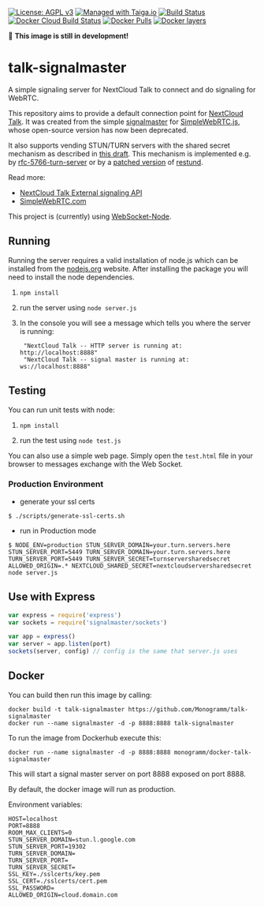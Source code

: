 
[uri_license]: http://www.gnu.org/licenses/agpl.html
[uri_license_image]: https://img.shields.io/badge/License-AGPL%20v3-blue.svg

[![License: AGPL v3][uri_license_image]][uri_license]
[![Managed with Taiga.io](https://img.shields.io/badge/managed%20with-TAIGA.io-709f14.svg)](https://tree.taiga.io/project/monogrammbot-monogrammtalk-signalmaster/ "Managed with Taiga.io")
[![Build Status](https://travis-ci.org/Monogramm/talk-signalmaster.svg)](https://travis-ci.org/Monogramm/talk-signalmaster)
[![Docker Cloud Build Status](https://img.shields.io/docker/cloud/build/monogramm/docker-talk-signalmaster.svg)](https://hub.docker.com/r/monogramm/docker-talk-signalmaster/)
[![Docker Pulls](https://img.shields.io/docker/pulls/monogramm/docker-talk-signalmaster.svg)](https://hub.docker.com/r/monogramm/docker-talk-signalmaster/)
[![Docker layers](https://images.microbadger.com/badges/image/monogramm/docker-talk-signalmaster.svg)](https://microbadger.com/images/monogramm/docker-talk-signalmaster)

:construction: **This image is still in development!**

# talk-signalmaster

A simple signaling server for NextCloud Talk to connect and do signaling for WebRTC.

This repository aims to provide a default connection point for [NextCloud Talk](https://github.com/nextcloud/spreed).
It was created from the simple [signalmaster](https://github.com/simplewebrtc/signalmaster) for [SimpleWebRTC.js](https://github.com/HenrikJoreteg/SimpleWebRTC), whose open-source version has now been deprecated.

It also supports vending STUN/TURN servers with the shared secret mechanism as described in [this draft](http://tools.ietf.org/html/draft-uberti-behave-turn-rest-00). This mechanism is implemented e.g. by [rfc-5766-turn-server](https://code.google.com/p/rfc5766-turn-server/) or by a [patched version](https://github.com/otalk/restund) of [restund](http://creytiv.com/restund.html).

Read more:
- [NextCloud Talk External signaling API](https://github.com/nextcloud/spreed/blob/master/docs/standalone-signaling-api-v1.md)
- [SimpleWebRTC.com](http://simplewebrtc.com)

This project is (currently) using [WebSocket-Node](https://github.com/theturtle32/WebSocket-Node).

## Running

Running the server requires a valid installation of node.js which can be installed from the [nodejs.org](nodejs.org) website. After installing the package you will need to install the node dependencies.

1. `npm install`

2. run the server using `node server.js`

3. In the console you will see a message which tells you where the server is running:

        "NextCloud Talk -- HTTP server is running at: http://localhost:8888"
        "NextCloud Talk -- signal master is running at: ws://localhost:8888"

## Testing

You can run unit tests with node:

1. `npm install`

2. run the test using `node test.js`

You can also use a simple web page.
Simply open the `test.html` file in your browser to messages exchange with the Web Socket.

### Production Environment

* generate your ssl certs

```shell
$ ./scripts/generate-ssl-certs.sh
```

* run in Production mode

```shell
$ NODE_ENV=production STUN_SERVER_DOMAIN=your.turn.servers.here STUN_SERVER_PORT=5449 TURN_SERVER_DOMAIN=your.turn.servers.here TURN_SERVER_PORT=5449 TURN_SERVER_SECRET=turnserversharedsecret ALLOWED_ORIGIN=.* NEXTCLOUD_SHARED_SECRET=nextcloudserversharedsecret node server.js
```

## Use with Express

```js
var express = require('express')
var sockets = require('signalmaster/sockets')

var app = express()
var server = app.listen(port)
sockets(server, config) // config is the same that server.js uses
```

## Docker

You can build then run this image by calling:  

```shell
docker build -t talk-signalmaster https://github.com/Monogramm/talk-signalmaster
docker run --name signalmaster -d -p 8888:8888 talk-signalmaster
```

To run the image from Dockerhub execute this:

```shell
docker run --name signalmaster -d -p 8888:8888 monogramm/docker-talk-signalmaster
```

This will start a signal master server on port 8888 exposed on port 8888.

By default, the docker image will run as production.

Environment variables:

```
HOST=localhost
PORT=8888
ROOM_MAX_CLIENTS=0
STUN_SERVER_DOMAIN=stun.l.google.com
STUN_SERVER_PORT=19302
TURN_SERVER_DOMAIN=
TURN_SERVER_PORT=
TURN_SERVER_SECRET=
SSL_KEY=./sslcerts/key.pem
SSL_CERT=./sslcerts/cert.pem
SSL_PASSWORD=
ALLOWED_ORIGIN=cloud.domain.com
```
